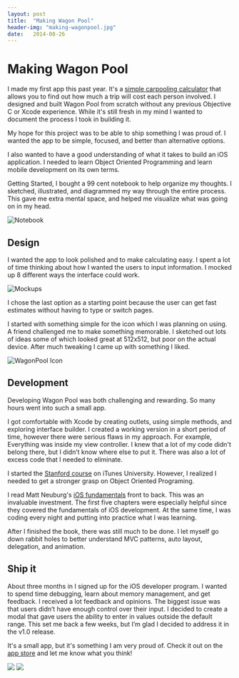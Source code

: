 ```yaml
---
layout: post
title:  "Making Wagon Pool"
header-img: "making-wagonpool.jpg"
date:   2014-08-26
---
```

# Making Wagon Pool

I made my first app this past year. It's a [simple carpooling calculator](http://www.wagonpool.com/) that allows you to find out how much a trip will cost each person involved.
I designed and built Wagon Pool from scratch without any previous Objective C or Xcode experience.
While it's still fresh in my mind I wanted to document the process I took in building it.

My hope for this project was to be able to ship something I was proud of.
I wanted the app to be simple, focused, and better than alternative options.

I also wanted to have a good understanding of what it takes to build an iOS application.
I needed to learn Object Oriented Programming and learn mobile development on its own terms.

Getting Started, I bought a 99 cent notebook to help organize my thoughts. I sketched, illustrated, and diagrammed my way through the entire process.
This gave me extra mental space, and helped me visualize what was going on in my head.

<img src="{{site.baseurl}}/assets/dist/posts/wagon-notepad.jpg" alt="Notebook">

## Design
I wanted the app to look polished and to make calculating easy.
I spent a lot of time thinking about how I wanted the users to input information.
I mocked up 8 different ways the interface could work.

<img src="{{site.baseurl}}/assets/dist/posts/wagon-mockups.jpg" alt="Mockups">

I chose the last option as a starting point because the user can get fast estimates without having to type or switch pages.

I started with something simple for the icon which I was planning on using.
A friend challenged me to make something memorable.
I sketched out lots of ideas some of which looked great at 512x512, but poor on the actual device.
After much tweaking I came up with something I liked.

<img src="{{site.baseurl}}/assets/dist/posts/wagon-icon.jpg" alt="WagonPool Icon">

## Development
Developing Wagon Pool was both challenging and rewarding. So many hours went into such a small app.

I got comfortable with Xcode by creating outlets, using simple methods, and exploring interface builder. I created a working version in a short period of time, however there were serious flaws in my approach. For example, Everything was inside my view controller.
I knew that a lot of my code didn't belong there, but I didn’t know where else to put it. There was also a lot of excess code that I needed to eliminate.

I started the [Stanford course](https://itunes.apple.com/us/course/developing-ios-7-apps-for/id733644550) on iTunes University.
However, I realized I needed to get a stronger grasp on Object Oriented Programing.

I read Matt Neuburg's [iOS fundamentals](http://www.amazon.com/iOS-Programming-Fundamentals-Objective-C-Basics/dp/1491945575/ref=sr_1_2?ie=UTF8&qid=1409103316&sr=8-2) front to back.
This was an invaluable investment. The first five chapters were especially helpful since they covered the fundamentals of iOS development.
At the same time, I was coding every night and putting into practice what I was learning.

After I finished the book, there was still much to be done. I let myself go down rabbit holes to better understand MVC patterns, auto layout, delegation, and animation.

## Ship it
About three months in I signed up for the iOS developer program.
I wanted to spend time debugging, learn about memory management, and get feedback.
I received a lot feedback and opinions. The biggest issue was that users didn’t have enough control over their input.
I decided to create a modal that gave users the ability to enter in values outside the default range.
This set me back a few weeks, but I’m glad I decided to address it in the v1.0 release.

It's a small app, but it's something I am very proud of.
Check it out on the [app store](https://itunes.apple.com/us/app/wagon-pool-simple-carpooling/id846135212?mt=8) and let me know what you think!

<div class="row cf">
    <img src="{{site.baseurl}}/assets/dist/work/sliding.gif" class="grid-3 post-half-img">
    <img src="{{site.baseurl}}/assets/dist/work/modal.gif" class="grid-3 post-half-img">
</div>
